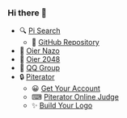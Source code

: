 ### Hi there 👋

- 🔍 [Pi Search](https://pisearch.cn/)
  * 💾 [GitHub Repository](https://github.com/bohanjun/PiSearch/)
- 🧠 [Oier Nazo](https://nazo.oier.fun/)
- 🎪 [Oier 2048](https://2048.oier.fun/)
- 💬 [QQ Group](https://shang.qq.com/wpa/qunwpa?idkey=02e5cb4e027d0d5b6cd7f5d84fd9fe550923b01f127cbacc54a3a6a14152b01d&source_id=1_40001)
- 🔒 [Piterator](https://www.piterator.com/)
  * 😀 [Get Your Account](https://accounts.piterator.com/signup/)
  * ⌨ [Piterator Online Judge](https://oj.piterator.com/)
  * ✨ [Build Your Logo](https://logo.oier.fun/)
